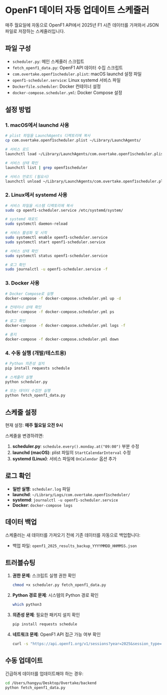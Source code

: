 # OpenF1 데이터 자동 업데이트 스케줄러

매주 월요일에 자동으로 OpenF1 API에서 2025년 F1 시즌 데이터를 가져와서 JSON 파일로 저장하는 스케줄러입니다.

## 파일 구성

- `scheduler.py`: 메인 스케줄러 스크립트
- `fetch_openf1_data.py`: OpenF1 API 데이터 수집 스크립트
- `com.overtake.openf1scheduler.plist`: macOS launchd 설정 파일
- `openf1-scheduler.service`: Linux systemd 서비스 파일
- `Dockerfile.scheduler`: Docker 컨테이너 설정
- `docker-compose.scheduler.yml`: Docker Compose 설정

## 설정 방법

### 1. macOS에서 launchd 사용

```bash
# plist 파일을 LaunchAgents 디렉토리에 복사
cp com.overtake.openf1scheduler.plist ~/Library/LaunchAgents/

# 서비스 로드
launchctl load ~/Library/LaunchAgents/com.overtake.openf1scheduler.plist

# 서비스 상태 확인
launchctl list | grep openf1scheduler

# 서비스 언로드 (필요시)
launchctl unload ~/Library/LaunchAgents/com.overtake.openf1scheduler.plist
```

### 2. Linux에서 systemd 사용

```bash
# 서비스 파일을 시스템 디렉토리에 복사
sudo cp openf1-scheduler.service /etc/systemd/system/

# systemd 재로드
sudo systemctl daemon-reload

# 서비스 활성화 및 시작
sudo systemctl enable openf1-scheduler.service
sudo systemctl start openf1-scheduler.service

# 서비스 상태 확인
sudo systemctl status openf1-scheduler.service

# 로그 확인
sudo journalctl -u openf1-scheduler.service -f
```

### 3. Docker 사용

```bash
# Docker Compose로 실행
docker-compose -f docker-compose.scheduler.yml up -d

# 컨테이너 상태 확인
docker-compose -f docker-compose.scheduler.yml ps

# 로그 확인
docker-compose -f docker-compose.scheduler.yml logs -f

# 중지
docker-compose -f docker-compose.scheduler.yml down
```

### 4. 수동 실행 (개발/테스트용)

```bash
# Python 의존성 설치
pip install requests schedule

# 스케줄러 실행
python scheduler.py

# 또는 데이터 수집만 실행
python fetch_openf1_data.py
```

## 스케줄 설정

현재 설정: **매주 월요일 오전 9시**

스케줄을 변경하려면:

1. **scheduler.py**: `schedule.every().monday.at("09:00")` 부분 수정
2. **launchd (macOS)**: plist 파일의 `StartCalendarInterval` 수정
3. **systemd (Linux)**: 서비스 파일에 `OnCalendar` 옵션 추가

## 로그 확인

- **일반 실행**: `scheduler.log` 파일
- **launchd**: `~/Library/Logs/com.overtake.openf1scheduler/`
- **systemd**: `journalctl -u openf1-scheduler.service`
- **Docker**: `docker-compose logs`

## 데이터 백업

스케줄러는 새 데이터를 가져오기 전에 기존 데이터를 자동으로 백업합니다:
- 백업 파일: `openf1_2025_results_backup_YYYYMMDD_HHMMSS.json`

## 트러블슈팅

1. **권한 문제**: 스크립트 실행 권한 확인
   ```bash
   chmod +x scheduler.py fetch_openf1_data.py
   ```

2. **Python 경로 문제**: 시스템의 Python 경로 확인
   ```bash
   which python3
   ```

3. **의존성 문제**: 필요한 패키지 설치 확인
   ```bash
   pip install requests schedule
   ```

4. **네트워크 문제**: OpenF1 API 접근 가능 여부 확인
   ```bash
   curl -s "https://api.openf1.org/v1/sessions?year=2025&session_type=Race"
   ```

## 수동 업데이트

긴급하게 데이터를 업데이트해야 하는 경우:

```bash
cd /Users/hangyu/Desktop/Overtake/backend
python fetch_openf1_data.py
```